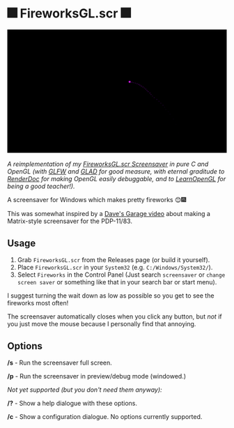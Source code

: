 ﻿# 🎆 FireworksGL.scr 🎆

![gif](fireworksgl.gif)

*A reimplementation of my [FireworksGL.scr Screensaver](https://github.com/atom-dispencer/Fireworks.scr)
    in pure C and OpenGL (with [GLFW](https://github.com/glfw/glfw) and [GLAD](https://github.com/Dav1dde/glad) 
    for good measure, with eternal graditude to [RenderDoc](https://renderdoc.org/) for making OpenGL easily 
    debuggable, and to [LearnOpenGL](https://learnopengl.com) for being a good teacher!).*

A screensaver for Windows which makes pretty fireworks 😊🎆

This was somewhat inspired by a [Dave's Garage video](https://www.youtube.com/watch?v=-foAV_zU2as)
   about making a Matrix-style screensaver for the PDP-11/83.

## Usage

1) Grab `FireworksGL.scr` from the Releases page (or build it yourself).
2) Place `FireworksGL.scr` in your `System32` (e.g. `C:/Windows/System32/`).
3) Select `Fireworks` in the Control Panel (Just search `screensaver` 
   or `change screen saver` or something like that in your search bar or 
   start menu).

I suggest turning the wait down as low as possible so you get to see the
   fireworks most often!

The screensaver automatically closes when you click any button, but *not*
   if you just move the mouse because I personally find that annoying.

## Options

**/s** - Run the screensaver full screen.

**/p** - Run the screensaver in preview/debug mode (windowed.)

*Not yet supported (but you don't need them anyway):*

**/?** - Show a help dialogue with these options.

**/c** - Show a configuration dialogue. No options currently supported.
